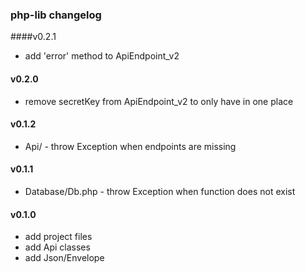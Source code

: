 ### php-lib changelog

####v0.2.1

* add 'error' method to ApiEndpoint_v2


#### v0.2.0

* remove secretKey from ApiEndpoint_v2 to only have in one place


#### v0.1.2

* Api/ - throw Exception when endpoints are missing


#### v0.1.1

* Database/Db.php - throw Exception when function does not exist


#### v0.1.0

* add project files
* add Api classes
* add Json/Envelope
